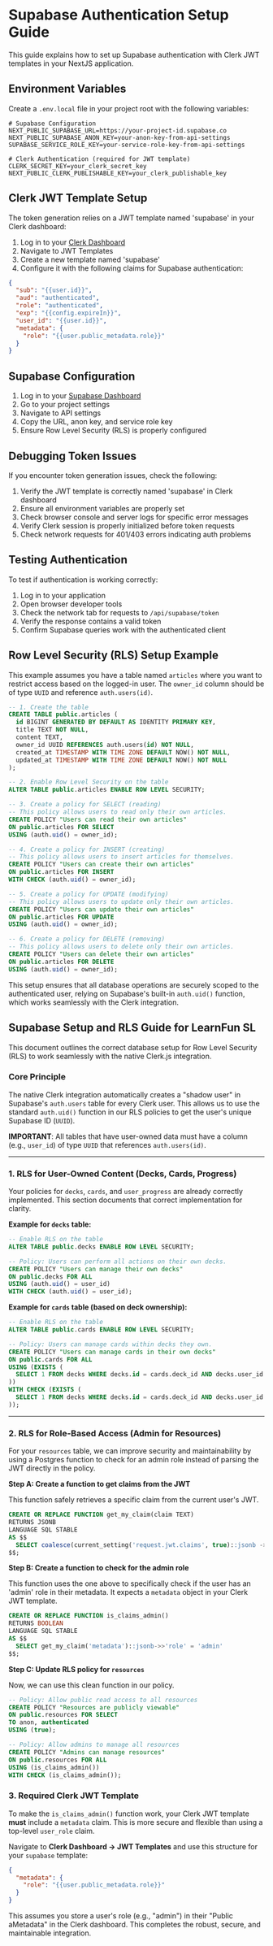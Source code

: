 # Supabase Authentication Setup Guide

This guide explains how to set up Supabase authentication with Clerk JWT templates in your NextJS application.

## Environment Variables

Create a `.env.local` file in your project root with the following variables:

```env
# Supabase Configuration
NEXT_PUBLIC_SUPABASE_URL=https://your-project-id.supabase.co
NEXT_PUBLIC_SUPABASE_ANON_KEY=your-anon-key-from-api-settings
SUPABASE_SERVICE_ROLE_KEY=your-service-role-key-from-api-settings

# Clerk Authentication (required for JWT template)
CLERK_SECRET_KEY=your_clerk_secret_key
NEXT_PUBLIC_CLERK_PUBLISHABLE_KEY=your_clerk_publishable_key
```

## Clerk JWT Template Setup

The token generation relies on a JWT template named 'supabase' in your Clerk dashboard:

1. Log in to your [Clerk Dashboard](https://dashboard.clerk.dev/)
2. Navigate to JWT Templates
3. Create a new template named 'supabase'
4. Configure it with the following claims for Supabase authentication:

```json
{
  "sub": "{{user.id}}",
  "aud": "authenticated",
  "role": "authenticated",
  "exp": "{{config.expireIn}}",
  "user_id": "{{user.id}}",
  "metadata": {
    "role": "{{user.public_metadata.role}}"
  }
}
```

## Supabase Configuration

1. Log in to your [Supabase Dashboard](https://app.supabase.io/)
2. Go to your project settings
3. Navigate to API settings
4. Copy the URL, anon key, and service role key
5. Ensure Row Level Security (RLS) is properly configured

## Debugging Token Issues

If you encounter token generation issues, check the following:

1. Verify the JWT template is correctly named 'supabase' in Clerk dashboard
2. Ensure all environment variables are properly set
3. Check browser console and server logs for specific error messages
4. Verify Clerk session is properly initialized before token requests
5. Check network requests for 401/403 errors indicating auth problems

## Testing Authentication

To test if authentication is working correctly:

1. Log in to your application
2. Open browser developer tools
3. Check the network tab for requests to `/api/supabase/token`
4. Verify the response contains a valid token
5. Confirm Supabase queries work with the authenticated client

## Row Level Security (RLS) Setup Example

This example assumes you have a table named `articles` where you want to restrict access based on the logged-in user. The `owner_id` column should be of type `UUID` and reference `auth.users(id)`.

```sql
-- 1. Create the table
CREATE TABLE public.articles (
  id BIGINT GENERATED BY DEFAULT AS IDENTITY PRIMARY KEY,
  title TEXT NOT NULL,
  content TEXT,
  owner_id UUID REFERENCES auth.users(id) NOT NULL,
  created_at TIMESTAMP WITH TIME ZONE DEFAULT NOW() NOT NULL,
  updated_at TIMESTAMP WITH TIME ZONE DEFAULT NOW() NOT NULL
);

-- 2. Enable Row Level Security on the table
ALTER TABLE public.articles ENABLE ROW LEVEL SECURITY;

-- 3. Create a policy for SELECT (reading)
-- This policy allows users to read only their own articles.
CREATE POLICY "Users can read their own articles"
ON public.articles FOR SELECT
USING (auth.uid() = owner_id);

-- 4. Create a policy for INSERT (creating)
-- This policy allows users to insert articles for themselves.
CREATE POLICY "Users can create their own articles"
ON public.articles FOR INSERT
WITH CHECK (auth.uid() = owner_id);

-- 5. Create a policy for UPDATE (modifying)
-- This policy allows users to update only their own articles.
CREATE POLICY "Users can update their own articles"
ON public.articles FOR UPDATE
USING (auth.uid() = owner_id);

-- 6. Create a policy for DELETE (removing)
-- This policy allows users to delete only their own articles.
CREATE POLICY "Users can delete their own articles"
ON public.articles FOR DELETE
USING (auth.uid() = owner_id);

```

This setup ensures that all database operations are securely scoped to the authenticated user, relying on Supabase's built-in `auth.uid()` function, which works seamlessly with the Clerk integration.

## Supabase Setup and RLS Guide for LearnFun SL

This document outlines the correct database setup for Row Level Security (RLS) to work seamlessly with the native Clerk.js integration.

### Core Principle

The native Clerk integration automatically creates a "shadow user" in Supabase's `auth.users` table for every Clerk user. This allows us to use the standard `auth.uid()` function in our RLS policies to get the user's unique Supabase ID (`UUID`).

**IMPORTANT**: All tables that have user-owned data must have a column (e.g., `user_id`) of type `UUID` that references `auth.users(id)`.

---

### 1. RLS for User-Owned Content (Decks, Cards, Progress)

Your policies for `decks`, `cards`, and `user_progress` are already correctly implemented. This section documents that correct implementation for clarity.

**Example for `decks` table:**

```sql
-- Enable RLS on the table
ALTER TABLE public.decks ENABLE ROW LEVEL SECURITY;

-- Policy: Users can perform all actions on their own decks.
CREATE POLICY "Users can manage their own decks"
ON public.decks FOR ALL
USING (auth.uid() = user_id)
WITH CHECK (auth.uid() = user_id);
```

**Example for `cards` table (based on deck ownership):**

```sql
-- Enable RLS on the table
ALTER TABLE public.cards ENABLE ROW LEVEL SECURITY;

-- Policy: Users can manage cards within decks they own.
CREATE POLICY "Users can manage cards in their own decks"
ON public.cards FOR ALL
USING (EXISTS (
  SELECT 1 FROM decks WHERE decks.id = cards.deck_id AND decks.user_id = auth.uid()
))
WITH CHECK (EXISTS (
  SELECT 1 FROM decks WHERE decks.id = cards.deck_id AND decks.user_id = auth.uid()
));
```

---

### 2. RLS for Role-Based Access (Admin for Resources)

For your `resources` table, we can improve security and maintainability by using a Postgres function to check for an admin role instead of parsing the JWT directly in the policy.

**Step A: Create a function to get claims from the JWT**

This function safely retrieves a specific claim from the current user's JWT.

```sql
CREATE OR REPLACE FUNCTION get_my_claim(claim TEXT)
RETURNS JSONB
LANGUAGE SQL STABLE
AS $$
  SELECT coalesce(current_setting('request.jwt.claims', true)::jsonb ->> claim, NULL)::jsonb;
$$;
```

**Step B: Create a function to check for the admin role**

This function uses the one above to specifically check if the user has an 'admin' role in their metadata. It expects a `metadata` object in your Clerk JWT template.

```sql
CREATE OR REPLACE FUNCTION is_claims_admin()
RETURNS BOOLEAN
LANGUAGE SQL STABLE
AS $$
  SELECT get_my_claim('metadata')::jsonb->>'role' = 'admin'
$$;
```

**Step C: Update RLS policy for `resources`**

Now, we can use this clean function in our policy.

```sql
-- Policy: Allow public read access to all resources
CREATE POLICY "Resources are publicly viewable"
ON public.resources FOR SELECT
TO anon, authenticated
USING (true);

-- Policy: Allow admins to manage all resources
CREATE POLICY "Admins can manage resources"
ON public.resources FOR ALL
USING (is_claims_admin())
WITH CHECK (is_claims_admin());
```

### 3. Required Clerk JWT Template

To make the `is_claims_admin()` function work, your Clerk JWT template **must** include a `metadata` claim. This is more secure and flexible than using a top-level `user_role` claim.

Navigate to **Clerk Dashboard → JWT Templates** and use this structure for your `supabase` template:

```json
{
  "metadata": {
    "role": "{{user.public_metadata.role}}"
  }
}
```

This assumes you store a user's role (e.g., "admin") in their "Public aMetadata" in the Clerk dashboard. This completes the robust, secure, and maintainable integration.
